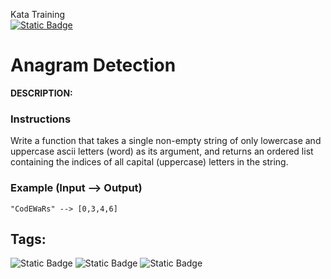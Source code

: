 Kata Training <br>
[![Static Badge](https://img.shields.io/badge/7kyu%20-%20black?style=flat&logo=codewars&labelColor=B1361E&color=black)](Javascript/7kyu)

# Anagram Detection

**DESCRIPTION:**

### Instructions

Write a function that takes a single non-empty string of only lowercase and uppercase ascii letters (word) as its argument, and returns an ordered list containing the indices of all capital (uppercase) letters in the string.

### Example (Input --> Output)

```
"CodEWaRs" --> [0,3,4,6]
```

## Tags:

![Static Badge](https://img.shields.io/badge/fundamentals%20-%20purple?style=plastic) ![Static Badge](https://img.shields.io/badge/strings%20-%20blue?style=plastic) ![Static Badge](https://img.shields.io/badge/arrays%20-%20dodgerblue?style=plastic)
